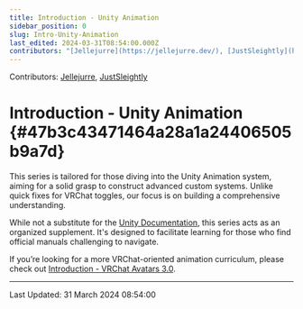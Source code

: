 ```yaml
---
title: Introduction - Unity Animation
sidebar_position: 0
slug: Intro-Unity-Animation
last_edited: 2024-03-31T08:54:00.000Z
contributors: "[Jellejurre](https://jellejurre.dev/), [JustSleightly](https://vrc.sleightly.dev/)"
---
```

Contributors: [Jellejurre](https://jellejurre.dev/), [JustSleightly](https://vrc.sleightly.dev/)



# Introduction - Unity Animation {#47b3c43471464a28a1a24406505b9a7d}


This series is tailored for those diving into the Unity Animation system, aiming for a solid grasp to construct advanced custom systems. Unlike quick fixes for VRChat toggles, our focus is on building a comprehensive understanding.


While not a substitute for the [Unity Documentation](https://docs.unity3d.com/Manual/index.html), this series acts as an organized supplement. It's designed to facilitate learning for those who find official manuals challenging to navigate.


If you’re looking for a more VRChat-oriented animation curriculum, please check out [Introduction - VRChat Avatars 3.0](/docs/Avatars/Intro-VRChat-Avatars).



---
<RightAlignedText>Last Updated: 31 March 2024 08:54:00</RightAlignedText>